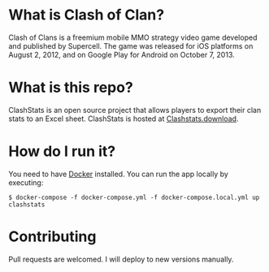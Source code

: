 # What is Clash of Clan?
Clash of Clans is a freemium mobile MMO strategy video game developed and published by Supercell. The game was released for iOS platforms on August 2, 2012, and on Google Play for Android on October 7, 2013.

# What is this repo?
ClashStats is an open source project that allows players to export their clan stats to an Excel sheet.
ClashStats is hosted at [Clashstats.download](http://clashstats.download/).

# How do I run it?
You need to have [Docker](https://docs.docker.com/engine/installation/) installed. You can run the app locally by executing:

    $ docker-compose -f docker-compose.yml -f docker-compose.local.yml up clashstats

# Contributing
Pull requests are welcomed. I will deploy to new versions manually.     
